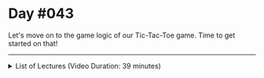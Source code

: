 # Day #043
Let's move on to the game logic of our Tic-Tac-Toe game. Time to get started on that!

---

<details>
    <summary>List of Lectures (Video Duration: 39 minutes)</summary>
    <ul>
        <li>Adding Logic For Starting A Game</li>
        <li>Managing Game Rounds (Turns) & Field Selection</li>
        <li>Tracking Selected Fields On The Game Board</li>
    </ul>
</details>